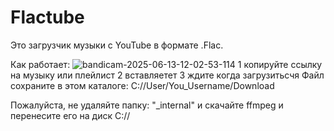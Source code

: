 # Flactube
Это загрузчик музыки с YouTube в формате .Flac.

Как работает:
![bandicam-2025-06-13-12-02-53-114](https://github.com/user-attachments/assets/f72cb770-a95f-4b6e-b7dc-0fb0df1a49ff)
1 копируйте ссылку на музыку или плейлист
2 вставляетет
3 ждите когда загрузитьсчя
Файл сохраните в этом каталоге: C://User/You_Username/Download

Пожалуйста, не удаляйте папку: "_internal" и скачайте ffmpeg и перенесите его на диск C://
